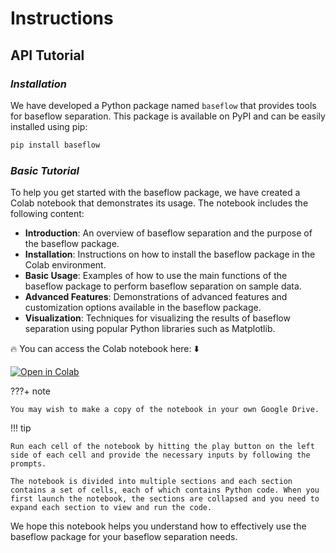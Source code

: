 # Instructions

## **API Tutorial**

### *Installation*

We have developed a Python package named `baseflow` that provides tools for baseflow separation. This package is available on PyPI and can be easily installed using pip:

```python
pip install baseflow
```

### *Basic Tutorial*

To help you get started with the baseflow package, we have created a Colab notebook that demonstrates its usage. The notebook includes the following content:

- **Introduction**: An overview of baseflow separation and the purpose of the baseflow package.
- **Installation**: Instructions on how to install the baseflow package in the Colab environment.
- **Basic Usage**: Examples of how to use the main functions of the baseflow package to perform baseflow separation on sample data.
- **Advanced Features**: Demonstrations of advanced features and customization options available in the baseflow package.
- **Visualization**: Techniques for visualizing the results of baseflow separation using popular Python libraries such as Matplotlib.

🔥 You can access the Colab notebook here: ⬇️
<div class="colab-button">
    <a href="https://colab.research.google.com/drive/1xIAehOBByoT6phODrLNnME-u3S5A_DaF?usp=sharing" target="_blank">
        <img src="https://colab.research.google.com/assets/colab-badge.svg" alt="Open in Colab"/>
    </a>
</div>

???+ note

    You may wish to make a copy of the notebook in your own Google Drive.

!!! tip

    Run each cell of the notebook by hitting the play button on the left side of each cell and provide the necessary inputs by following the prompts.

    The notebook is divided into multiple sections and each section contains a set of cells, each of which contains Python code. When you first launch the notebook, the sections are collapsed and you need to expand each section to view and run the code.

We hope this notebook helps you understand how to effectively use the baseflow package for your baseflow separation needs.